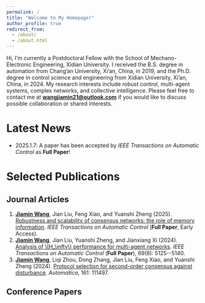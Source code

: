 ```yaml
---
permalink: /
title: "Welcome to My Homepage!"
author_profile: true
redirect_from: 
  - /about/
  - /about.html
---
```


Hi, I’m currently a Postdoctoral Fellow with the School of Mechano-Electronic Engineering, Xidian University. I received the B.S. degree in automation from Chang’an University, Xi’an, China, in 2019, and the Ph.D. degree in control science and engineering from Xidian University, Xi’an, China, in 2024. My research interests include robust control, multi-agent systems, complex networks, and collective intelligence. Please feel free to contact me at **wangjiamin21@outlook.com** if you would like to discuss possible collaboration or shared interests.

Latest News
======
* 2025.1.7: A paper has been accepted by *IEEE Transactions on Automatic Control* as **Full Paper**!

Selected Publications
======

Journal Articles
------
1. <u>**Jiamin Wang**</u>, Jian Liu, Feng Xiao, and Yuanshi Zheng (2025). [Robustness and scalability of consensus networks: the role of memory information](https://doi.org/10.1109/TAC.2025.3530855). *IEEE Transactions on Automatic Control* (**Full Paper**, Early Access).
2. <u>**Jiamin Wang**</u>, Jian Liu, Yuanshi Zheng, and Jianxiang Xi (2024). [Analysis of \\(H_\infty\\) performance for multi-agent networks](https://doi.org/10.1109/TAC.2023.3342060). *IEEE Transactions on Automatic Control* (**Full Paper**), 69(8): 5125--5140.
3. <u>**Jiamin Wang**</u>, Liqi Zhou, Dong Zhang, Jian Liu, Feng Xiao, and Yuanshi Zheng (2024). [Protocol selection for second-order consensus against disturbance](https://doi.org/10.1016/j.automatica.2023.111497). *Automatica*, 161: 111497.

Conference Papers
------
